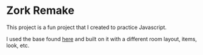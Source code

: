 # Zork Remake

This project is a fun project that I created to practice Javascript. 

I used the base found [here](https://dev.to/shawn2208/building-a-mini-text-based-adventure-game-mini-zork-with-html-css-js-3879) and built on it with a different room layout, items, look, etc.

###

